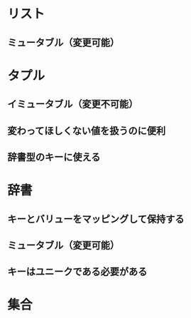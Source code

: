 # リスト
## ミュータブル（変更可能）
# タプル
## イミュータブル（変更不可能）
## 変わってほしくない値を扱うのに便利
## 辞書型のキーに使える
# 辞書
## キーとバリューをマッピングして保持する
## ミュータブル（変更可能）
## キーはユニークである必要がある
# 集合

